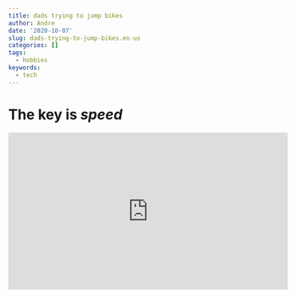 ```yaml
---
title: dads trying to jump bikes
author: Andre
date: '2020-10-07'
slug: dads-trying-to-jump-bikes.en-us
categories: []
tags:
  - hobbies
keywords:
  - tech
---
```


# The key is *speed*

<iframe width="560" height="315" src="https://www.youtube.com/embed/iRbuDOPJlJE" frameborder="0" allow="accelerometer; autoplay; clipboard-write; encrypted-media; gyroscope; picture-in-picture" allowfullscreen></iframe>